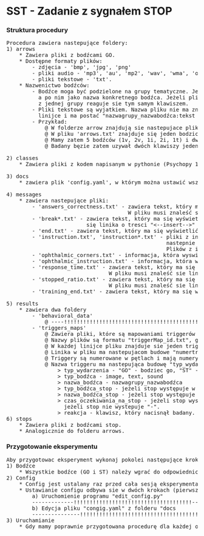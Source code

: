 # SST - Zadanie z sygnałem STOP

### Struktura procedury

<pre>
Procedura zawiera nastepujące foldery:
1) arrows
    * Zawiera pliki z bodźcami GO.
    * Dostępne formaty plików:
        - zdjęcia - 'bmp', 'jpg', 'png'
        - pliki audio - 'mp3', 'au', 'mp2', 'wav', 'wma', 'ogg'
        - pliki tekstowe - 'txt'.
    * Nazwenictwo bodźców:
        - Bodźce moga być podzielone na grupy tematyczne. Jeżeli nazwa pliku zawiera '_' ciag znaków przed tym symbolem będzie traktowany jako nazwa grupy, 
          a po nim jako nazwa konkretnego bodźca. Jeżeli plik nie zawiera '_' to jego nazwa jest zarówno grupa jak i indywidualna nazwą. Domyslnie na bodźce
          z jednej grupy reaguje sie tym samym klawiszem.
        - Pliki tekstowe są wyjatkiem. Nazwa pliku nie ma znaczenia. W pliku może znajdować się dowolna liczba bodźców. Każdy bodziec znajduje sie w osobnej
          linijce i ma postać "nazwagrupy_nazwabodźca:tekst do wyswietlenia".
        - Przykład:
            @ W folderze arrow znajdują sie nastepujace pliki 'dog_1v.mp3, cat_2v.mp3, dog_1i.jpg, cat_2i.jpg, arrows.txt'.
            @ W pliku 'arrows.txt' znajduje się jeden bodzic 'dog_1t:hau hau'.
            @ Mamy zatem 5 bodźców (1v, 2v, 1i, 2i, 1t) i dwie grupy (dog, cat).
            @ Badany bęzie zatem uzywał dwóch klawiszy jeden do reagowania na bodźce 'dog', drugi do reagowania na bodxce 'cat'.

2) classes
    * Zawiera pliki z kodem napisanym w pythonie (Psychopy 1.82.01)

3) docs
    * zawiera plik 'config.yaml', w którym można ustawić wszystkie konfiguracje procedury (patrz rozdział config).
    
4) messages
    * zawiera nastepujące pliki:
        - 'answers_correctness.txt' - zawiera tekst, który ma się wyswietlić jeżeli chcemy w przerwach umieszczać informację o procencie poprawnych odpowiedzi.
                                      W pliku musi znaleść sie linika o tresci "<--insert-->" - w tym miejscu program wstawi obliczony wynik.
        - 'break*.txt' - zawiera tekst, który ma się wyświetlić po konkretnym bloku procedury. W miejsce '*' nalezy wstawić konkretna liczbę. W pliku musi znaleść 
                         się linika o tresci "<--insert-->" - w tym miejscu program wyświtli dodatkowe informacje (patrz rozdział config).
        - 'end.txt' - zawiera tekst, który ma się wyświetlić na końcu procedury.
        - 'instruction.txt', 'instruction*.txt' - pliki z instrukcja wyświtlana na samym poczatku procedury. Jako pierwszy wyswietli się tekst w pliku 'instruction.txt'
                                                  nastepnie wyświetlane będa pliki 'instruction*.txt', gdzie pod * podstawiane sa kolejne numery poczynajac od 1.
                                                  Plików z instrukcjami może być dowolna liczba.
        - 'ophthalmic_corners.txt' - informacja, która wyswietli sie przed procedura oczną (ruch gałek ocznych).
        - 'ophthalmic_instruction.txt' - informacja, która wyswietli sie przed procedura oczną (mruganie oczami).
        - 'response_time.txt' - zawiera tekst, który ma się wyswietlić jeżeli chcemy w przerwach umieszczać informację o srednim czasie reakcji.
                                W pliku musi znaleść sie linika o tresci "<--insert-->" - w tym miejscu program wstawi obliczony wynik.
        - 'stopped_ratio.txt' - zawiera tekst, który ma się wyswietlić jeżeli chcemy w przerwach umieszczać informację o procencie wyhamowanych odpowiedzi.
                                W pliku musi znaleść sie linika o tresci "<--insert-->" - w tym miejscu program wstawi obliczony wynik.
        - 'training_end.txt' - zawiera tekst, który ma się wyświetlić na końcu treningu.

5) results
    * zawiera dwa foldery
        - 'behavioral_data'
            @ ----!!!!!!!!!!!!!!!!!!!!!!!!!!!!!!!!!!!!!!!!!!!!!!!!!!!!!!!!!!!!!---------
        - 'triggers_maps'
            @ Zawiera pliki, które są mapowaniami triggerów dla programów do obróbki sygnału.
            @ Nazwy plików są formatu "triggerMap_id.txt", gdzie 'id" jest nazwa konkretnej osoby badanej.
            @ W każdej linijce pliku znajduje sie jeden trigger.
            @ Linika w pliku ma nastepujacom budowe "numertriggeru:nazwatriggeru".
            @ Triggery są numerowane w pętlach i mają numery od 1 do 8.
            @ Nazwa triggeru ma nastepująca budowę "typ_wydarzenia*typ_bodźca*nazwa_bodźca*typ_bodźca_stop*nazwa_bodźca_stop*czas_oczekiwania_na_stop*reakcja".
                > typ_wydarzenia - "GO" - bodziec go, "ST" - bodziec stop, "RE" - reakcja osoby badanej
                > typ_bodźca - image, text, sound
                > nazwa_bodźca - nazwagrupy_nazwabodźca
                > typ_bodźca_stop - jeżeli stop występuje w trialu patrz typ_wydarzenia, jeżeli stop nie wystepuje "-"
                > nazwa_bodźca_stop - jeżeli stop występuje w trialu patrz nazwa_bodźca, jeżeli stop nie wystepuje "-"
                > czas_oczekiwania_na_stop - jeżeli stop występuje w trialu w tym miejscu pojawi się czas oczekiwania na stop od momentu wyświetlenia się bodźca GO, 
                  jeżeli stop nie wystepuje "-".
                > reakcja - klawisz, który nacisnął badany.
6) stops
    * Zawiera pliki z bodźcami stop.
    * Analogicznie do folderu arrows.
</pre>


### Przygotowanie eksperymentu

<pre>
Aby przygotowac eksperyment wykonaj pokolei następujące kroki:
1) Bodźce
    * Wszystkie bodźce (GO i ST) należy wgrać do odpowiednich folderów (patrz "Struktura procedury")
2) Config
    * Config jest ustalany raz przed cała sesją eksperymentalną i nie powinien byc zmieniany w jej trakcie.
    * Ustawianie configu odbywa sie w dwóch krokach (pierwszy można pominąć, ale ułatwia on konfigurację):
        a) Uruchomienie programu "edit_config.py"
        -------------!!!!!!!!!!!!!!!!!!!!!!!!!!!!!!!!!!!!!------------------------------
        b) Edycja pliku "congig.yaml" z folderu "docs
        ---------------!!!!!!!!!!!!!!!!!!!!!!!!!!!!!!!!!!!!!----------------------------
3) Uruchamianie
    * Gdy mamy poprawnie przygotowana procedurę dla każdej osoby badanej wystarczy uruchomic program "run.py"
    

</pre>
